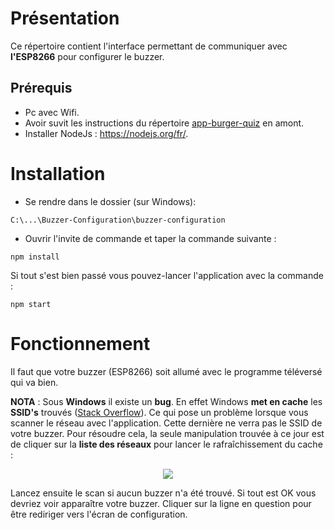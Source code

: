 
# Présentation

Ce répertoire contient l'interface permettant de communiquer avec **l'ESP8266** pour configurer le buzzer.

## Prérequis

- Pc avec Wifi.
- Avoir suvit les instructions du répertoire [app-burger-quiz](https://github.com/BenjaminPoutriquet35800/app-burger-quiz) en amont. 
- Installer NodeJs : https://nodejs.org/fr/.

# Installation

- Se rendre dans le dossier (sur Windows):

```
C:\...\Buzzer-Configuration\buzzer-configuration
```

- Ouvrir l'invite de commande et taper la commande suivante :

```
npm install
```

Si tout s'est bien passé vous pouvez-lancer l'application avec la commande :

```
npm start
```

# Fonctionnement

Il faut que votre buzzer (ESP8266) soit allumé avec le programme téléversé qui va bien. 

**NOTA** : Sous **Windows** il existe un **bug**. En effet Windows **met en cache** les **SSID's** trouvés ([Stack Overflow](https://stackoverflow.com/questions/30786358/how-do-i-reset-the-system-cache-of-wlan-info)). Ce qui pose un problème lorsque vous scanner le réseau avec l'application. Cette dernière ne verra pas le SSID de votre buzzer.
Pour résoudre cela, la seule manipulation trouvée à ce jour est de cliquer sur la **liste des réseaux** pour lancer le rafraîchissement du cache :

<p align="center">
<img src="https://user-images.githubusercontent.com/25900708/66716945-e0635780-edd3-11e9-8a8f-f9c4edc49135.PNG?sanitize=true"> 
</p>

Lancez ensuite le scan si aucun buzzer n'a été trouvé.
Si tout est OK vous devriez voir apparaître votre buzzer. 
Cliquer sur la ligne en question pour être rediriger vers l'écran de configuration.